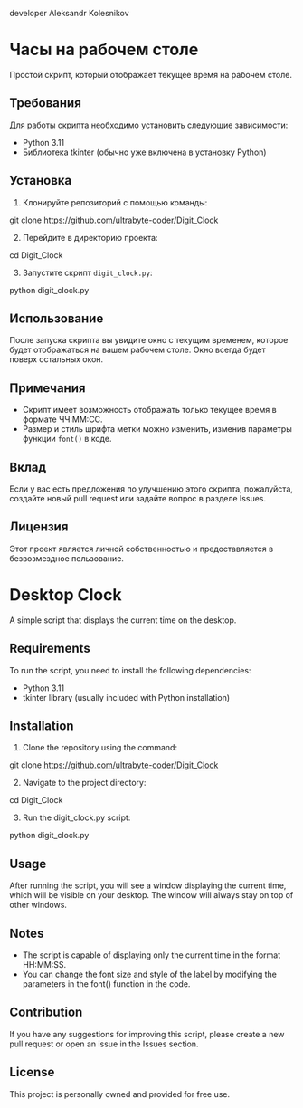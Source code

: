 developer Aleksandr Kolesnikov

# Часы на рабочем столе

Простой скрипт, который отображает текущее время на рабочем столе.

## Требования

Для работы скрипта необходимо установить следующие зависимости:

- Python 3.11
- Библиотека tkinter (обычно уже включена в установку Python)

## Установка

1. Клонируйте репозиторий с помощью команды:

git clone https://github.com/ultrabyte-coder/Digit_Clock

2. Перейдите в директорию проекта:

cd Digit_Clock

3. Запустите скрипт `digit_clock.py`:

python digit_clock.py


## Использование

После запуска скрипта вы увидите окно с текущим временем, которое будет отображаться на вашем рабочем столе. Окно всегда будет поверх остальных окон.

## Примечания

- Скрипт имеет возможность отображать только текущее время в формате ЧЧ:ММ:СС.
- Размер и стиль шрифта метки можно изменить, изменив параметры функции `font()` в коде.

## Вклад

Если у вас есть предложения по улучшению этого скрипта, пожалуйста, создайте новый pull request или задайте вопрос в разделе Issues.

## Лицензия

Этот проект является личной собственностью и предоставляется в безвозмездное пользование.


# Desktop Clock

A simple script that displays the current time on the desktop.

## Requirements

To run the script, you need to install the following dependencies:

- Python 3.11
- tkinter library (usually included with Python installation)

## Installation

1. Clone the repository using the command:

git clone https://github.com/ultrabyte-coder/Digit_Clock

2. Navigate to the project directory:

cd Digit_Clock

3. Run the digit_clock.py script:

python digit_clock.py

## Usage

After running the script, you will see a window displaying the current time, which will be visible on your desktop. The window will always stay on top of other windows.

## Notes

- The script is capable of displaying only the current time in the format HH:MM:SS.
- You can change the font size and style of the label by modifying the parameters in the font() function in the code.

## Contribution

If you have any suggestions for improving this script, please create a new pull request or open an issue in the Issues section.

## License

This project is personally owned and provided for free use.


